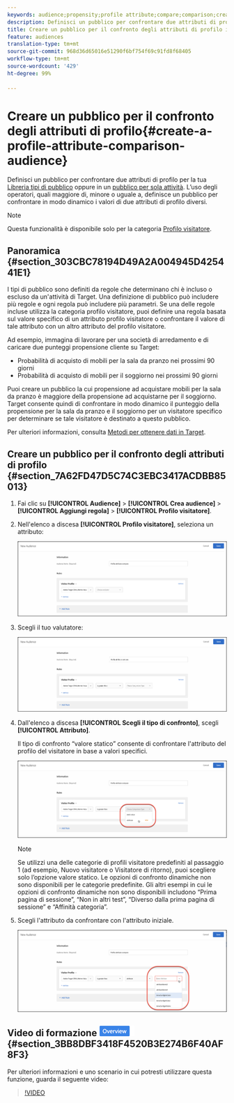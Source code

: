 ```yaml
---
keywords: audience;propensity;profile attribute;compare;comparison;create audience;creating audience
description: Definisci un pubblico per confrontare due attributi di profilo per la tua Libreria tipi di pubblico di Target o in un pubblico per sola attività. L’uso degli operatori, quali maggiore di, minore o uguale a, definisce un pubblico per confrontare in modo dinamico i valori di due attributi di profilo diversi.
title: Creare un pubblico per il confronto degli attributi di profilo in Adobe Target
feature: audiences
translation-type: tm+mt
source-git-commit: 968d36d65016e51290f6bf754f69c91fd8f68405
workflow-type: tm+mt
source-wordcount: '429'
ht-degree: 99%

---
```



# Creare un pubblico per il confronto degli attributi di profilo{#create-a-profile-attribute-comparison-audience}

Definisci un pubblico per confrontare due attributi di profilo per la tua [Libreria tipi di pubblico](/help/c-target/c-audiences/audiences.md) oppure in un [pubblico per sola attività](/help/c-target/creating-activity-only-audience.md). L’uso degli operatori, quali maggiore di, minore o uguale a, definisce un pubblico per confrontare in modo dinamico i valori di due attributi di profilo diversi.

>[!NOTE]
>
>Questa funzionalità è disponibile solo per la categoria [Profilo visitatore](/help/c-target/c-audiences/c-target-rules/visitor-profile.md#concept_E972690B9A4C4372A34229FA37EDA38E).

## Panoramica {#section_303CBC78194D49A2A004945D425441E1}

I tipi di pubblico sono definiti da regole che determinano chi è incluso o escluso da un&#39;attività di Target. Una definizione di pubblico può includere più regole e ogni regola può includere più parametri. Se una delle regole incluse utilizza la categoria profilo visitatore, puoi definire una regola basata sul valore specifico di un attributo profilo visitatore o confrontare il valore di tale attributo con un altro attributo del profilo visitatore.

Ad esempio, immagina di lavorare per una società di arredamento e di caricare due punteggi propensione cliente su Target:

* Probabilità di acquisto di mobili per la sala da pranzo nei prossimi 90 giorni
* Probabilità di acquisto di mobili per il soggiorno nei prossimi 90 giorni

Puoi creare un pubblico la cui propensione ad acquistare mobili per la sala da pranzo è maggiore della propensione ad acquistarne per il soggiorno. Target consente quindi di confrontare in modo dinamico il punteggio della propensione per la sala da pranzo e il soggiorno per un visitatore specifico per determinare se tale visitatore è destinato a questo pubblico.

Per ulteriori informazioni, consulta [Metodi per ottenere dati in Target](/help/c-implementing-target/c-considerations-before-you-implement-target/c-methods-to-get-data-into-target/methods-to-get-data-into-target.md#concept_0069C0EFB56C4700BB33F2F35C2B9B17).

## Creare un pubblico per il confronto degli attributi di profilo {#section_7A62FD47D5C74C3EBC3417ACDBB85013}

1. Fai clic su **[!UICONTROL Audience]** > **[!UICONTROL Crea audience]** > **[!UICONTROL Aggiungi regola]** > **[!UICONTROL Profilo visitatore]**.
1. Nell&#39;elenco a discesa **[!UICONTROL Profilo visitatore]**, seleziona un attributo:

   ![Punteggio tendenza 1](assets/propensity_score_1.png)

1. Scegli il tuo valutatore:

   ![Punteggio tendenza 2](assets/propensity_score_2.png)

1. Dall&#39;elenco a discesa **[!UICONTROL Scegli il tipo di confronto]**, scegli **[!UICONTROL Attributo]**.

   Il tipo di confronto “valore statico” consente di confrontare l&#39;attributo del profilo del visitatore in base a valori specifici.

   ![Punteggio tendenza 3](assets/propensity_score_3.png)

   >[!NOTE]
   >
   >Se utilizzi una delle categorie di profili visitatore predefiniti al passaggio 1 (ad esempio, Nuovo visitatore o Visitatore di ritorno), puoi scegliere solo l’opzione valore statico. Le opzioni di confronto dinamiche non sono disponibili per le categorie predefinite. Gli altri esempi in cui le opzioni di confronto dinamiche non sono disponibili includono “Prima pagina di sessione”, “Non in altri test”, “Diverso dalla prima pagina di sessione” e “Affinità categoria”.

1. Scegli l&#39;attributo da confrontare con l&#39;attributo iniziale.

   ![](assets/propensity_score_4.png)

## Video di formazione ![Logo Panoramica](/help/assets/overview.png) {#section_3BB8DBF3418F4520B3E274B6F40AF8F3}

Per ulteriori informazioni e uno scenario in cui potresti utilizzare questa funzione, guarda il seguente video:

>[!VIDEO](https://video.tv.adobe.com/v/23218/)